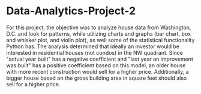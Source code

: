 # Data-Analytics-Project-2
For this project, the objective was to analyze house data from Washington, D.C. and look for patterns, while utilizing charts and graphs (bar chart, box and whisker plot, and violin plot), as well some of the statistical functionality Python has.
The analysis determined that ideally an investor would be interested in residential houses (not condos) in the NW quadrant. Since "actual year built" has a negative coefficient and "last year an improvement was built" has a positive coefficient based on this model, an older house with more recent construction would sell for a higher price. Additionally, a bigger house based on the gross building area in square feet should also sell for a higher price.
